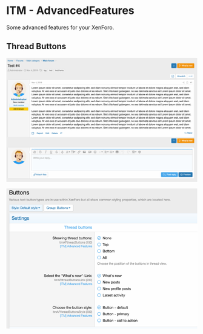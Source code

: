 # ITM - AdvancedFeatures
Some advanced features for your XenForo.

## Thread Buttons

![ThreadButtons](https://github.com/McAtze/ITM-AdvancedFeatures/blob/master/Screenshots/threadButtons.png)

![Options](https://github.com/McAtze/ITM-AdvancedFeatures/blob/master/Screenshots/options.png)
